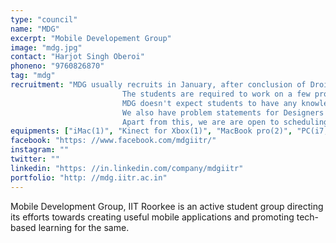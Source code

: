 ```yaml
---
type: "council"
name: "MDG"
excerpt: "Mobile Developement Group"
image: "mdg.jpg"
contact: "Harjot Singh Oberoi"
phoneno: "9760826870"
tag: "mdg"
recruitment: "MDG usually recruits in January, after conclusion of Droid Wars which is a month long competition for freshers during the winter break, organised and judged by MDG.
                         The students are required to work on a few problem statements. At the end of the competition 25-30 students are shotlisted for technical interviews.<br>
                         MDG doesn't expect students to have any knowledge of programming prior to Droid Wars and shortlisting of students is purely based on their performance in Droid Wars. <br>
                         We also have problem statements for Designers and recruit arounf 3-4 students as designers each year.<br>
                         Apart from this, we are are open to scheduling interviews for enthusiastic and deserving students any time of the year and have usually recruited 2-3 students at the end of year as well."
equipments: ["iMac(1)", "Kinect for Xbox(1)", "MacBook pro(2)", "PC(i7, 16gb)(1)", "Hackintosh(1)"]
facebook: "https: //www.facebook.com/mdgiitr/"
instagram: "" 
twitter: ""
linkedin: "https: //in.linkedin.com/company/mdgiitr"
portfolio: "http: //mdg.iitr.ac.in"
---
```


Mobile Development Group, IIT Roorkee is an active student group directing its efforts towards creating useful mobile applications and promoting tech-based learning for the same.
